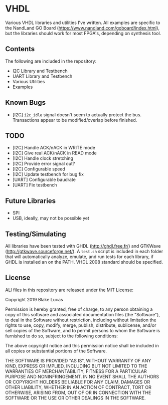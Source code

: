 # VHDL

Various VHDL libraries and utilities I've written. All examples are specific to the NandLand GO Board (<https://www.nandland.com/goboard/index.html>), but the libraries should work for most FPGA's, depending on synthesis tool.

## Contents

The following are included in the repository:

 - I2C Library and Testbench
 - UART Library and Testbench
 - Various Utilities
 - Examples

## Known Bugs

 - [I2C] `i2c_idle` signal doesn't seem to actually protect the bus. Transactions appear to be modified/overlap before finished.

## TODO

 - [I2C] Handle ACK/nACK in WRITE mode
 - [I2C] Give real ACK/nACK in READ mode
 - [I2C] Handle clock stretching
 - [I2C] Provide error signal out?
 - [I2C] Configurable speed
 - [I2C] Update testbench for bug fix
 - [UART] Configurable baudrate
 - [UART] Fix testbench

## Future Libraries

 - SPI
 - USB, ideally, may not be possible yet

## Testing/Simulating

All libraries have been tested with GHDL (<http://ghdl.free.fr/>) and GTKWave (<http://gtkwave.sourceforge.net/>). A `test.sh` script is included in each folder that will automatically analyze, emulate, and run tests for each library, if GHDL is installed an on the PATH. VHDL 2008 standard should be specified.

## License

ALl files in this repository are released under the MIT License:

Copyright 2019 Blake Lucas

Permission is hereby granted, free of charge, to any person obtaining a copy of this software and associated documentation files (the "Software"), to deal in the Software without restriction, including without limitation the rights to use, copy, modify, merge, publish, distribute, sublicense, and/or sell copies of the Software, and to permit persons to whom the Software is furnished to do so, subject to the following conditions:

The above copyright notice and this permission notice shall be included in all copies or substantial portions of the Software.

THE SOFTWARE IS PROVIDED "AS IS", WITHOUT WARRANTY OF ANY KIND, EXPRESS OR IMPLIED, INCLUDING BUT NOT LIMITED TO THE WARRANTIES OF MERCHANTABILITY, FITNESS FOR A PARTICULAR PURPOSE AND NONINFRINGEMENT. IN NO EVENT SHALL THE AUTHORS OR COPYRIGHT HOLDERS BE LIABLE FOR ANY CLAIM, DAMAGES OR OTHER LIABILITY, WHETHER IN AN ACTION OF CONTRACT, TORT OR OTHERWISE, ARISING FROM, OUT OF OR IN CONNECTION WITH THE SOFTWARE OR THE USE OR OTHER DEALINGS IN THE SOFTWARE.